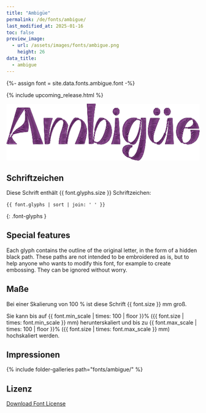 ```yaml
---
title: "Ambigüe"
permalink: /de/fonts/ambigue/
last_modified_at: 2025-01-16
toc: false
preview_image:
  - url: /assets/images/fonts/ambigue.png
    height: 26
data_title:
  - ambigue
---
```

{%- assign font = site.data.fonts.ambigue.font -%}

{% include upcoming_release.html %}

![Ambigue](/assets/images/fonts/ambigue.png)
## Schriftzeichen

Diese Schrift enthält  {{ font.glyphs.size }} Schriftzeichen:

```
{{ font.glyphs | sort | join: ' ' }}
```
{: .font-glyphs }

## Special features
Each glyph contains the outline of the original letter, in the form of a hidden black path. These paths are not intended to be embroidered as is, but to help anyone who wants to modify this font, for example to create embossing. They can be ignored without worry.

## Maße

Bei einer Skalierung von 100 % ist diese Schrift {{ font.size }} mm groß.

Sie kann bis auf {{ font.min_scale | times: 100 | floor }}% ({{ font.size | times: font.min_scale }} mm) herunterskaliert und bis zu {{ font.max_scale | times: 100 | floor }}% ({{ font.size | times: font.max_scale }} mm) hochskaliert  werden.

## Impressionen
{% include folder-galleries path="fonts/ambigue/" %}

## Lizenz

[Download Font License](https://github.com/inkstitch/inkstitch/tree/main/fonts/ambigue/LICENSE)
